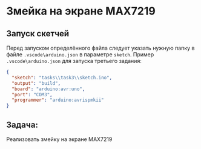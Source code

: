 # Змейка на экране MAX7219

## Запуск скетчей

Перед запуском определённого файла следует указать нужную папку в файле `.vscode\arduino.json` в параметре `sketch`.
Пример `.vscode\arduino.json` для запуска третьего задания:

```json
{
  "sketch": "tasks\\task3\\sketch.ino",
  "output": "build",
  "board": "arduino:avr:uno",
  "port": "COM3",
  "programmer": "arduino:avrispmkii"
}
```

## Задача:

Реализовать змейку на экране MAX7219
